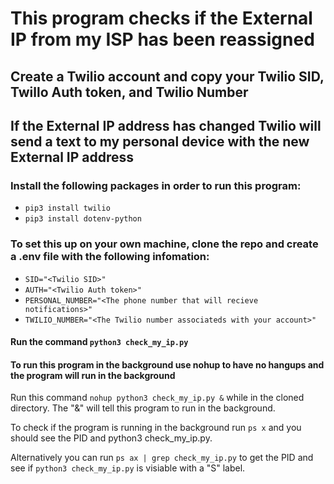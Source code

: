 # This program checks if the External IP from my ISP has been reassigned

## Create a Twilio account and copy your Twilio SID, Twillo Auth token, and Twilio Number

## If the External IP address has changed Twilio will send a text to my personal device with the new External IP address

### Install the following packages in order to run this program:

- `pip3 install twilio`
- `pip3 install dotenv-python`

### To set this up on your own machine, clone the repo and create a .env file with the following infomation:

- `SID="<Twilio SID>"`
- `AUTH="<Twilio Auth token>"`
- `PERSONAL_NUMBER="<The phone number that will recieve notifications>"`
- `TWILIO_NUMBER="<The Twilio number associateds with your account>"`

#### Run the command `python3 check_my_ip.py`

#### To run this program in the background use nohup to have no hangups and the program will run in the background

Run this command `nohup python3 check_my_ip.py &` while in the cloned directory.
The "&" will tell this program to run in the background.

To check if the program is running in the background run `ps x` and you should see the PID and python3 check_my_ip.py.

Alternatively you can run `ps ax | grep check_my_ip.py` to get the PID and see if `python3 check_my_ip.py` is visiable with a "S" label.